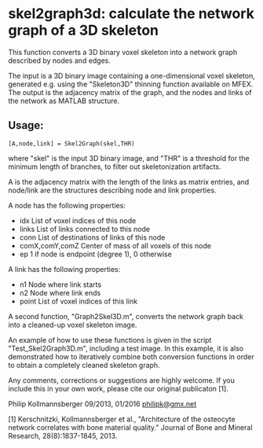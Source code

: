 # skel2graph3d: calculate the network graph of a 3D skeleton

This function converts a 3D binary voxel skeleton into a network graph described by nodes and edges.

The input is a 3D binary image containing a one-dimensional voxel skeleton, generated e.g. using the "Skeleton3D" thinning function available on MFEX. The output is the adjacency matrix of the graph, and the nodes and links of the network as MATLAB structure.

## Usage:

`[A,node,link] = Skel2Graph(skel,THR)`

where "skel" is the input 3D binary image, and "THR" is a threshold for the minimum length of branches, to filter out skeletonization artifacts.

A is the adjacency matrix with the length of the links as matrix entries, and node/link are the structures describing node and link properties.

A node has the following properties:

- idx             List of voxel indices of this node
- links           List of links connected to this node
- conn            List of destinations of links of this node
- comX,comY,comZ  Center of mass of all voxels of this node
- ep              1 if node is endpoint (degree 1), 0 otherwise

A link has the following properties:

- n1      Node where link starts
- n2      Node where link ends
- point   List of voxel indices of this link

A second function, "Graph2Skel3D.m", converts the network graph back into a cleaned-up voxel skeleton image.

An example of how to use these functions is given in the script "Test_Skel2Graph3D.m", including a test image. In this example, it is also demonstrated how to iteratively combine both conversion functions in order to obtain a completely cleaned skeleton graph.

Any comments, corrections or suggestions are highly welcome. If you include this in your own work, please cite our original publicaton [1].

Philip Kollmannsberger 09/2013, 01/2016
philipk@gmx.net

[1] Kerschnitzki, Kollmannsberger et al.,
"Architecture of the osteocyte network correlates with bone material quality."
Journal of Bone and Mineral Research, 28(8):1837-1845, 2013.
